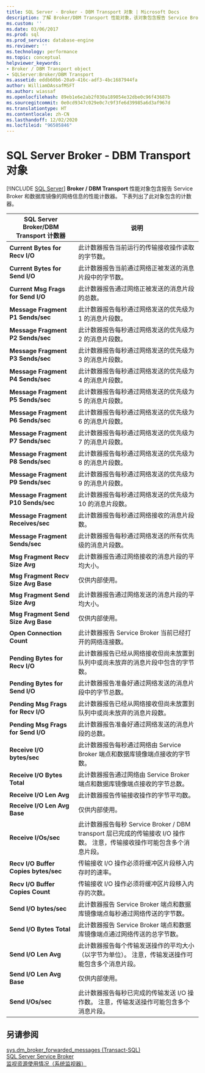 ```yaml
---
title: SQL Server - Broker - DBM Transport 对象 | Microsoft Docs
description: 了解 Broker/DBM Transport 性能对象，该对象包含报告 Service Broker 和数据库镜像的网络信息的性能计数器。
ms.custom: ''
ms.date: 03/06/2017
ms.prod: sql
ms.prod_service: database-engine
ms.reviewer: ''
ms.technology: performance
ms.topic: conceptual
helpviewer_keywords:
- Broker / DBM Transport object
- SQLServer:Broker/DBM Transport
ms.assetid: eddb60b6-20a9-416c-adf3-4bc1687944fa
author: WilliamDAssafMSFT
ms.author: wiassaf
ms.openlocfilehash: 89eb1e6e2ab2f030a189054e32dbe0c96f43687b
ms.sourcegitcommit: 0e0cd9347c029e0c7c9f3fe6d39985a6d3af967d
ms.translationtype: HT
ms.contentlocale: zh-CN
ms.lasthandoff: 12/02/2020
ms.locfileid: "96505846"
---
```

# <a name="sql-server-broker---dbm-transport-object"></a>SQL Server Broker - DBM Transport 对象
 [!INCLUDE [SQL Server](../../includes/applies-to-version/sqlserver.md)]
  **Broker / DBM Transport** 性能对象包含报告 Service Broker 和数据库镜像的网络信息的性能计数器。 下表列出了此对象包含的计数器。  
  
|SQL Server Broker/DBM Transport 计数器|说明|  
|------------------------------------------------|-----------------|  
|**Current Bytes for Recv I/O**|此计数器报告当前运行的传输接收操作读取的字节数。|  
|**Current Bytes for Send I/O**|此计数器报告当前通过网络正被发送的消息片段中的字节数。|  
|**Current Msg Frags for Send I/O**|此计数器报告通过网络正被发送的消息片段的总数。|  
|**Message Fragment P1 Sends/sec**|此计数器报告每秒通过网络发送的优先级为 1 的消息片段数。|  
|**Message Fragment P2 Sends/sec**|此计数器报告每秒通过网络发送的优先级为 2 的消息片段数。|  
|**Message Fragment P3 Sends/sec**|此计数器报告每秒通过网络发送的优先级为 3 的消息片段数。|  
|**Message Fragment P4 Sends/sec**|此计数器报告每秒通过网络发送的优先级为 4 的消息片段数。|  
|**Message Fragment P5 Sends/sec**|此计数器报告每秒通过网络发送的优先级为 5 的消息片段数。|  
|**Message Fragment P6 Sends/sec**|此计数器报告每秒通过网络发送的优先级为 6 的消息片段数。|  
|**Message Fragment P7 Sends/sec**|此计数器报告每秒通过网络发送的优先级为 7 的消息片段数。|  
|**Message Fragment P8 Sends/sec**|此计数器报告每秒通过网络发送的优先级为 8 的消息片段数。|  
|**Message Fragment P9 Sends/sec**|此计数器报告每秒通过网络发送的优先级为 9 的消息片段数。|  
|**Message Fragment P10 Sends/sec**|此计数器报告每秒通过网络发送的优先级为 10 的消息片段数。|  
|**Message Fragment Receives/sec**|此计数器报告每秒通过网络接收的消息片段数。|   
|**Message Fragment Sends/sec**|此计数器报告每秒通过网络发送的所有优先级的消息片段数。|  
|**Msg Fragment Recv Size Avg**|此计数器报告通过网络接收的消息片段的平均大小。|  
|**Msg Fragment Recv Size Avg Base**|仅供内部使用。| 
|**Msg Fragment Send Size Avg**|此计数器报告通过网络发送的消息片段的平均大小。|  
|**Msg Fragment Send Size Avg Base**|仅供内部使用。|
|**Open Connection Count**|此计数器报告 Service Broker 当前已经打开的网络连接数。|  
|**Pending Bytes for Recv I/O**|此计数器报告已经从网络接收但尚未放置到队列中或尚未放弃的消息片段中包含的字节数。|  
|**Pending Bytes for Send I/O**|此计数器报告准备好通过网络发送的消息片段中的字节总数。|  
|**Pending Msg Frags for Recv I/O**|此计数器报告已经从网络接收但尚未放置到队列中或尚未放弃的消息片段数。|  
|**Pending Msg Frags for Send I/O**|此计数器报告准备好通过网络发送的消息片段的总数。|  
|**Receive I/O bytes/sec**|此计数器报告每秒通过网络由 Service Broker 端点和数据库镜像端点接收的字节数。|  
|**Receive I/O Bytes Total**|此计数器报告通过网络由 Service Broker 端点和数据库镜像端点接收的字节总数。|  
|**Receive I/O Len Avg**|此计数器报告传输接收操作的字节平均数。|  
|**Receive I/O Len Avg Base**|仅供内部使用。|
|**Receive I/Os/sec**|此计数器报告每秒 Service Broker / DBM transport 层已完成的传输接收 I/O 操作数。 注意，传输接收操作可能包含多个消息片段。|  
|**Recv I/O Buffer Copies bytes/sec**|传输接收 I/O 操作必须将缓冲区片段移入内存时的速率。|
|**Recv I/O Buffer Copies Count**|传输接收 I/O 操作必须将缓冲区片段移入内存的次数。| 
|**Send I/O bytes/sec**|此计数器报告 Service Broker 端点和数据库镜像端点每秒通过网络传送的字节数。|   
|**Send I/O Bytes Total**|此计数器报告 Service Broker 端点和数据库镜像端点通过网络传送的总字节数。| 
|**Send I/O Len Avg**|此计数器报告每个传输发送操作的平均大小（以字节为单位）。 注意，传输发送操作可能包含多个消息片段。|  
|**Send I/O Len Avg Base**|仅供内部使用。|
|**Send I/Os/sec**|此计数器报告每秒已完成的传输发送 I/O 操作数。 注意，传输发送操作可能包含多个消息片段。|  
  
## <a name="see-also"></a>另请参阅  
 [sys.dm_broker_forwarded_messages (Transact-SQL)](../../relational-databases/system-dynamic-management-views/sys-dm-broker-forwarded-messages-transact-sql.md)   
 [SQL Server Service Broker](../../database-engine/configure-windows/sql-server-service-broker.md)   
 [监视资源使用情况（系统监视器）](../../relational-databases/performance-monitor/monitor-resource-usage-system-monitor.md)  
  
  
